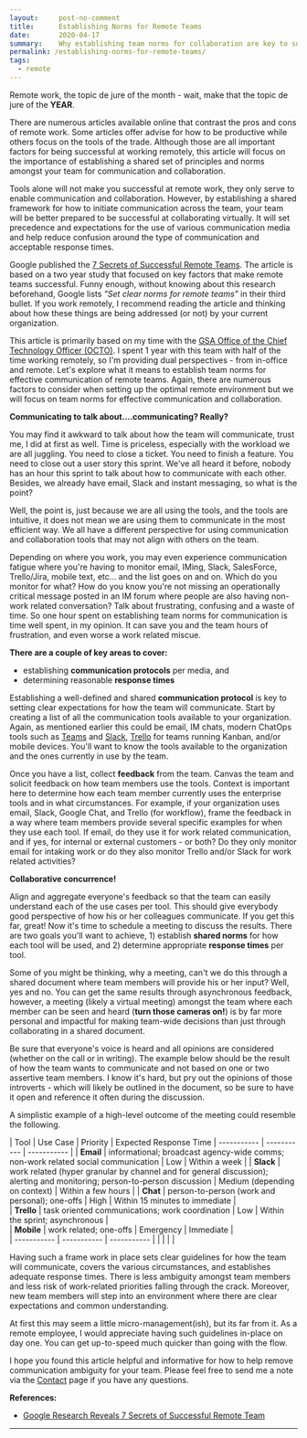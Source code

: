 ```yaml
---
layout:     post-no-comment
title:      Establishing Norms for Remote Teams
date:       2020-04-17
summary:    Why establishing team norms for collaboration are key to successful remote work. 
permalink: /establishing-norms-for-remote-teams/
tags:
  - remote
---
```


Remote work, the topic de jure of the month - wait, make that the topic de jure of the <strong>YEAR</strong>. 

There are numerous articles available online that contrast the pros and cons of remote work. Some articles offer advise for how to be productive while others focus on the tools of the trade. Although those are all important factors for being successful at working remotely, this article will focus on the importance of establishing a shared set of principles and norms amongst your team for communication and collaboration. 

Tools alone will not make you successful at remote work, they only serve to enable communication and collaboration. However, by establishing a shared framework for how to initiate communication across the team, your team will be better prepared to be successful at collaborating virtually. It will set precedence and expectations for the use of various communication media and help reduce confusion around the type of communication and acceptable response times.

Google published the <a href="https://liberationist.org/google-research-reveals-7-secrets-of-successful-remote-teams/" target="_blank">7 Secrets of Successful Remote Teams</a>. The article is based on a two year study that focused on key factors that make remote teams successful. Funny enough, without knowing about this research beforehand, Google lists <i>"Set clear norms for remote teams"</i> in their third bullet. If you work remotely, I recommend reading the article and thinking about how these things are being addressed (or not) by your current organization. 

This article is primarily based on my time with the <a href="https://tech.gsa.gov/" target="_blank" >GSA Office of the Chief Technology Officer (OCTO)</a>. I spent 1 year with this team with half of the time working remotely, so I'm providing dual perspectives - from in-office and remote. Let's explore what it means to establish team norms for effective communication of remote teams. Again, there are numerous factors to consider when setting up the optimal remote environment but we will focus on team norms for effective communication and collaboration.

<strong>Communicating to talk about....communicating? Really?</strong>

You may find it awkward to talk about how the team will communicate, trust me, I did at first as well. Time is priceless, especially with the workload we are all juggling. You need to close a ticket. You need to finish a feature. You need to close out a user story this sprint. We've all heard it before, nobody has an hour this sprint to talk about how to communicate with each other. Besides, we already have email, Slack and instant messaging, so what is the point? 

Well, the point is, just because we are all using the tools, and the tools are intuitive, it does not mean we are using them to communicate in the most efficient way. We all have a different perspective for using communication and collaboration tools that may not align with others on the team. 

Depending on where you work, you may even experience communication fatigue where you're having to monitor email, IMing, Slack, SalesForce, Trello/Jira, mobile text, etc... and the list goes on and on. Which do you monitor for what? How do you know you're not missing an operationally critical message posted in an IM forum where people are also having non-work related conversation? Talk about frustrating, confusing and a waste of time. So one hour spent on establishing team norms for communication is time well spent, in my opinion. It can save you and the team hours of frustration, and even worse a work related miscue. 

<strong>There are a couple of key areas to cover:</strong> 
<ul>
	<li>establishing <strong>communication protocols</strong> per media, and</li>
	<li>determining reasonable <strong>response times</strong></li>
</ul>

Establishing a well-defined and shared <strong>communication protocol</strong> is key to setting clear expectations for how the team will communicate. Start by creating a list of all the communication tools available to your organization. Again, as mentioned earlier this could be email, IM chats, modern ChatOps tools such as <a href="https://products.office.com/en-US/microsoft-teams/group-chat-software" target="_blank">Teams</a> and <a href="https://slack.com/" target="_blank">Slack</a>, <a href="https://trello.com/" target="_blank">Trello</a> for teams running Kanban, and/or mobile devices. You'll want to know the tools available to the organization and the ones currently in use by the team. 

Once you have a list, collect <strong>feedback</strong> from the team. Canvas the team and solicit feedback on how team members use the tools. Context is important here to determine how each team member currently uses the enterprise tools and in what circumstances. For example, if your organization uses email, Slack, Google Chat, and Trello (for workflow), frame the feedback in a way where team members provide several specific examples for when they use each tool. If email, do they use it for work related communication, and if yes, for internal or external customers - or both? Do they only monitor email for intaking work or do they also monitor Trello and/or Slack for work related activities? 

<strong>Collaborative concurrence!</strong>

Align and aggregate everyone's feedback so that the team can easily understand each of the use cases per tool. This should give everybody good perspective of how his or her colleagues communicate. If you get this far, great! Now it's time to schedule a meeting to discuss the results. There are two goals you'll want to achieve, 1) establish <strong>shared norms</strong> for how each tool will be used, and 2) determine appropriate <strong>response times</strong> per tool.

Some of you might be thinking, why a meeting, can't we do this through a shared document where team members will provide his or her input? Well, yes and no. You can get the same results through asynchronous feedback, however, a meeting (likely a virtual meeting) amongst the team where each member can be seen and heard (<strong>turn those cameras on!</strong>) is by far more personal and impactful for making team-wide decisions than just through collaborating in a shared document. 

Be sure that everyone's voice is heard and all opinions are considered (whether on the call or in writing). The example below should be the result of how the team wants to communicate and not based on one or two assertive team members. I know it's hard, but pry out the opinions of those introverts - which will likely be outlined in the document, so be sure to have it open and reference it often during the discussion.

A simplistic example of a high-level outcome of the meeting could resemble the following.

| Tool | Use Case | Priority | Expected Response Time
| ----------- | ----------- | ----------- |
| <strong>Email</strong> | informational; broadcast agency-wide comms; non-work related social communication | Low | Within a week       |
| <strong>Slack</strong> | work related (hyper granular by channel and for general discussion); alerting and monitoring; person-to-person discussion   | Medium (depending on context)  | Within a few hours       |
| <strong>Chat</strong>  | person-to-person (work and personal); one-offs      | High | Within 15 minutes to immediate        |            
| <strong>Trello</strong> | task oriented communications; work coordination     | Low | Within the sprint; asynchronous       |           
| <strong>Mobile</strong> | work related; one-offs     | Emergency | Immediate       |  
| ----------- | ----------- | ----------- |
|   |  | |

Having such a frame work in place sets clear guidelines for how the team will communicate, covers the various circumstances, and establishes adequate response times. There is less ambiguity amongst team members and less risk of work-related priorities falling through the crack. Moreover, new team members will step into an environment where there are clear expectations and common understanding. 

At first this may seem a little micro-management(ish), but its far from it. As a remote employee, I would appreciate having such guidelines in-place on day one. You can get up-to-speed much quicker than going with the flow.  

I hope you found this article helpful and informative for how to help remove communication ambiguity for your team. Please feel free to send me a note via the <a href="https://richardbright.me/contact/">Contact</a> page if you have any questions.  


<strong>References:</strong>
<ul>
	<li><a href="https://liberationist.org/google-research-reveals-7-secrets-of-successful-remote-teams/">Google Research Reveals 7 Secrets of Successful Remote Team</a>
	</li>

</ul>


---



